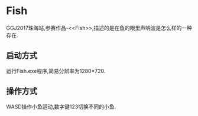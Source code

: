 # Fish
GGJ2017珠海站,参赛作品-&lt;&lt;Fish>>,描述的是在鱼的眼里声呐波是怎么样的一种存在.

## 启动方式
运行Fish.exe程序,简易分辨率为1280*720.
## 操作方式
WASD操作小鱼运动,数字键123切换不同的小鱼.
